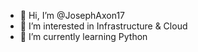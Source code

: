 - 👋 Hi, I’m @JosephAxon17
- 👀 I’m interested in Infrastructure & Cloud
- 🌱 I’m currently learning Python


<!---
JosephAxon17/JosephAxon17 is a ✨ special ✨ repository because its `README.md` (this file) appears on your GitHub profile.
You can click the Preview link to take a look at your changes.
--->
